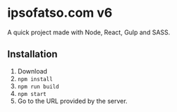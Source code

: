# ipsofatso.com v6
A quick project made with Node, React, Gulp and SASS.
## Installation
1. Download
2. `npm install`
3. `npm run build`
4. `npm start`
5. Go to the URL provided by the server.
